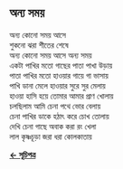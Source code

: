 ## অন্য সময়

অন্য কোনো সময় আসে<br>
শুকনো ঝরা শীতের শেষে<br>
অন্য কোনো সময় আসে অন্য সময়<br>
একটা পাখির মতো গাছের পাতা পাখা উড়ায়<br>
পাতা পাখির মতো হাওয়ার গায়ে গা ভাসায়<br>
পাখি ডানা মেলে হাওয়ার সুরে সুর মেলায়<br>
হাওয়া হাসি হয়ে তোমার আমার প্রাণ খোলায়<br>
চলছিলাম আমি চেনা পথে ভোর বেলায়<br>
চেনা পাখির ডাকে হঠাৎ করে চোখ তোলায়<br>
দেখি চেনা গাছে অবাক করা রং খেলা<br>
লাল কৃষ্ণচূড়া জরা ধরা কোলকাতায়<br>

**[← সূচিপত্র](../readme.md)**
